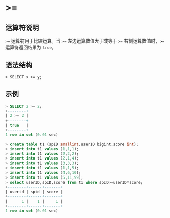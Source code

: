 # **>=**

## **运算符说明**

`>=` 运算符用于比较运算。当 `>=` 左边运算数值大于或等于 `>=` 右侧运算数值时，`>=` 运算符返回结果为 `true`。

## **语法结构**

```
> SELECT x >= y;
```

## **示例**

```sql
> SELECT 2 >= 2;
+--------+
| 2 >= 2 |
+--------+
| true   |
+--------+
1 row in set (0.01 sec)
```

```sql
> create table t1 (spID smallint,userID bigint,score int);
> insert into t1 values (1,1,1);
> insert into t1 values (2,2,2);
> insert into t1 values (2,1,4);
> insert into t1 values (3,3,3);
> insert into t1 values (1,1,5);
> insert into t1 values (4,6,10);
> insert into t1 values (5,11,99);
> select userID,spID,score from t1 where spID>=userID*score;
+--------+------+-------+
| userid | spid | score |
+--------+------+-------+
|      1 |    1 |     1 |
+--------+------+-------+
1 row in set (0.01 sec)
```
